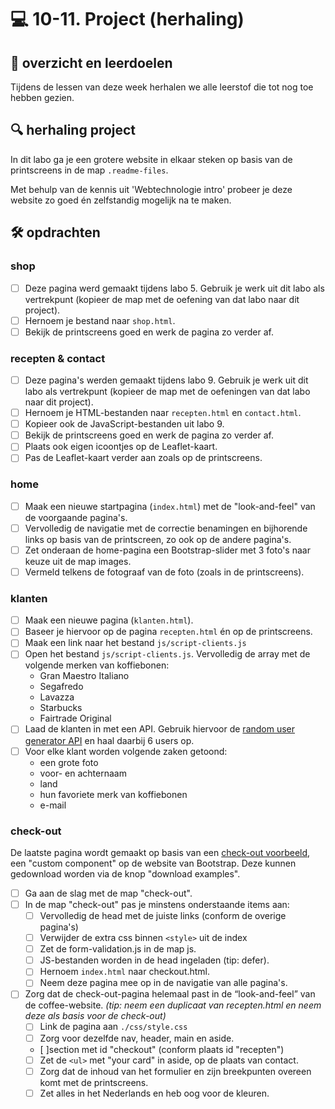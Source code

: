 # 💻 10-11. Project (herhaling)

## 🥅 overzicht en leerdoelen

Tijdens de lessen van deze week herhalen we alle leerstof die tot nog toe hebben gezien.

## 🔍 herhaling project

In dit labo ga je een grotere website in elkaar steken op basis van de printscreens in de map `.readme-files`.

Met behulp van de kennis uit 'Webtechnologie intro' probeer je deze website zo goed én zelfstandig mogelijk na te maken.

## 🛠️ opdrachten

### shop

 - [ ] Deze pagina werd gemaakt tijdens labo 5. Gebruik je werk uit dit labo als vertrekpunt (kopieer de map met de oefening van dat labo naar dit project). 
 - [ ] Hernoem je bestand naar `shop.html`.
 - [ ] Bekijk de printscreens goed en werk de pagina zo verder af.

### recepten & contact

 - [ ] Deze pagina's werden gemaakt tijdens labo 9. Gebruik je werk uit dit labo als vertrekpunt (kopieer de map met de oefeningen van dat labo naar dit project). 
 - [ ] Hernoem je HTML-bestanden naar `recepten.html` en `contact.html`.
 - [ ] Kopieer ook de JavaScript-bestanden uit labo 9.
 - [ ] Bekijk de printscreens goed en werk de pagina zo verder af.
 - [ ] Plaats ook eigen icoontjes op de Leaflet-kaart. 
 - [ ] Pas de Leaflet-kaart verder aan zoals op de printscreens.

### home

 - [ ] Maak een nieuwe startpagina (`index.html`) met de "look-and-feel" van de voorgaande pagina's.
 - [ ] Vervolledig de navigatie met de correctie benamingen en bijhorende links op basis van de printscreen, zo ook op de andere pagina's.
 - [ ] Zet onderaan de home-pagina een Bootstrap-slider met 3 foto's naar keuze uit de map images.
 - [ ] Vermeld telkens de fotograaf van de foto (zoals in de printscreens).

### klanten

 - [ ] Maak een nieuwe pagina (`klanten.html`).
 - [ ] Baseer je hiervoor op de pagina `recepten.html` én op de printscreens.
 - [ ] Maak een link naar het bestand `js/script-clients.js`
 - [ ] Open het bestand `js/script-clients.js`. Vervolledig de array met de volgende merken van koffiebonen:
    - Gran Maestro Italiano
    - Segafredo
    - Lavazza
    - Starbucks
    - Fairtrade Original
 - [ ] Laad de klanten in met een API. Gebruik hiervoor de [random user generator API](https://randomuser.me/) en haal daarbij 6 users op.
 - [ ] Voor elke klant worden volgende zaken getoond:
    - een grote foto
    - voor- en achternaam
    - land
    - hun favoriete merk van koffiebonen
    - e-mail

### check-out

De laatste pagina wordt gemaakt op basis van een [check-out voorbeeld](https://getbootstrap.com/docs/5.3/examples/), een "custom component" op de website van Bootstrap. Deze kunnen gedownload worden via de knop "download examples".

 - [ ] Ga aan de slag met de map "check-out".
 - [ ] In de map "check-out" pas je minstens onderstaande items aan:
    - [ ] Vervolledig de head met de juiste links (conform de overige pagina's)
    - [ ] Verwijder de extra css binnen `<style>` uit de index
    - [ ] Zet de form-validation.js in de map js.
    - [ ] JS-bestanden worden in de head ingeladen (tip: defer).
    - [ ] Hernoem `index.html` naar checkout.html.
    - [ ] Neem deze pagina mee op in de navigatie van alle pagina's.
 - [ ] Zorg dat de check-out-pagina helemaal past in de “look-and-feel” van
de coffee-website.
    *(tip: neem een duplicaat van recepten.html en neem deze als basis voor de check-out)*
    - [ ] Link de pagina aan `./css/style.css`
    - [ ] Zorg voor dezelfde nav, header, main en aside.
    - [ ]section met id "checkout" (conform plaats id "recepten")
    - [ ] Zet de `<ul>` met "your card" in aside, op de plaats van contact.
    - [ ] Zorg dat de inhoud van het formulier en zijn breekpunten overeen komt met de printscreens.
    - [ ] Zet alles in het Nederlands en heb oog voor de kleuren.
